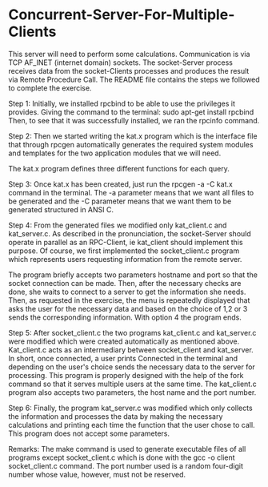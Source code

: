 # Concurrent-Server-For-Multiple-Clients
This server will need to perform some calculations. Communication is via TCP AF_INET (internet domain) sockets. The socket-Server process receives data from the socket-Clients processes and produces the result via Remote Procedure Call. The README file contains the steps we followed to complete the exercise.

Step 1:
Initially, we installed rpcbind to be able to use the privileges it provides. Giving the command to the terminal:
sudo apt-get install rpcbind
Then, to see that it was successfully installed, we ran the rpcinfo command.

Step 2:
Then we started writing the kat.x program which is the interface file that through rpcgen automatically generates the required system modules and templates for the two application modules that we will need.

The kat.x program defines three different functions for each query.

Step 3:
Once kat.x has been created, just run the rpcgen -a -C kat.x command in the terminal. The -a parameter means that we want all files to be generated and the -C parameter means that we want them to be generated structured in ANSI C.

Step 4:
From the generated files we modified only kat_client.c and kat_server.c. As described in the pronunciation, the socket-Server should operate in parallel as an RPC-Client, ie kat_client should implement this purpose.
Of course, we first implemented the socket_client.c program which represents users requesting information from the remote server.

The program briefly accepts two parameters hostname and port so that the socket connection can be made. Then, after the necessary checks are done, she waits to connect to a server to get the information she needs. Then, as requested in the exercise, the menu is repeatedly displayed that asks the user for the necessary data and based on the choice of 1,2 or 3 sends the corresponding information. With option 4 the program ends.

Step 5:
After socket_client.c the two programs kat_client.c and kat_server.c were modified which were created automatically as mentioned above. Kat_client.c acts as an intermediary between socket_client and kat_server. In short, once connected, a user prints Connected in the terminal and depending on the user's choice sends the necessary data to the server for processing. This program is properly designed with the help of the fork command so that it serves multiple users at the same time. The kat_client.c program also accepts two parameters, the host name and the port number.

Step 6:
Finally, the program kat_server.c was modified which only collects the information and processes the data by making the necessary calculations and printing each time the function that the user chose to call. This program does not accept some parameters.

Remarks: The make command is used to generate executable files of all programs except socket_client.c which is done with the gcc -o client socket_client.c command.
The port number used is a random four-digit number whose value, however, must not be reserved. 
